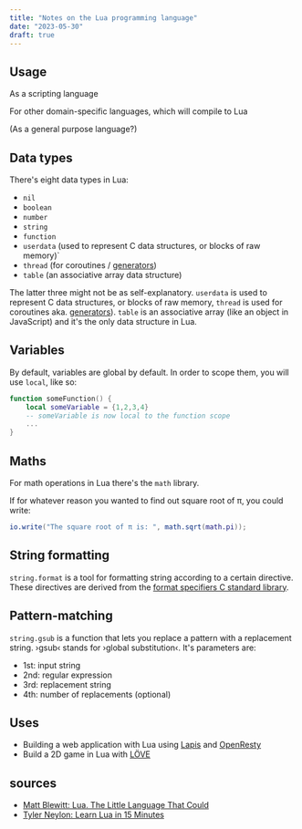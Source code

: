 ```yaml
---
title: "Notes on the Lua programming language"
date: "2023-05-30"
draft: true
---
```


## Usage

As a scripting language

For other domain-specific languages, which will compile to Lua

(As a general purpose language?)

## Data types

There's eight data types in Lua:

- `nil`
- `boolean`
- `number`
- `string`
- `function`
- `userdata` (used to represent C data structures, or blocks of raw memory)`
- `thread` (for coroutines / [generators](https://developer.mozilla.org/en-US/docs/Web/JavaScript/Reference/Global_Objects/Generator))
- `table` (an associative array data structure)

The latter three might not be as self-explanatory. `userdata` is used to represent C data structures, or blocks of raw memory, `thread` is used for coroutines aka. [generators](https://developer.mozilla.org/en-US/docs/Web/JavaScript/Reference/Global_Objects/Generator)). `table` is an associative array (like an object in JavaScript) and it's the only data structure in Lua.

## Variables

By default, variables are global by default. In order to scope them, you will use `local`, like so:

```lua
function someFunction() {
    local someVariable = {1,2,3,4}
    -- someVariable is now local to the function scope
    ...
}
```

## Maths

For math operations in Lua there's the `math` library.

If for whatever reason you wanted to find out square root of π, you could write:

```lua
io.write("The square root of π is: ", math.sqrt(math.pi));
```

## String formatting

`string.format` is a tool for formatting string according to a certain directive. These directives are derived from the [format specifiers C standard library](https://www.freecodecamp.org/news/format-specifiers-in-c/).

## Pattern-matching

`string.gsub` is a function that lets you replace a pattern with a replacement string. ›gsub‹ stands for ›global substitution‹. It's parameters are:

- 1st: input string
- 2nd: regular expression
- 3rd: replacement string
- 4th: number of replacements (optional)

## Uses

- Building a web application with Lua using [Lapis](https://leafo.net/lapis/) and [OpenResty](https://openresty.org/en/getting-started.html)
- Build a 2D game in Lua with [LÖVE](http://love2d.org/)

## sources

- [Matt Blewitt: Lua. The Little Language That Could](https://matt.blwt.io/post/lua-the-little-language-that-could/)
- [Tyler Neylon: Learn Lua in 15 Minutes](https://tylerneylon.com/a/learn-lua/)

